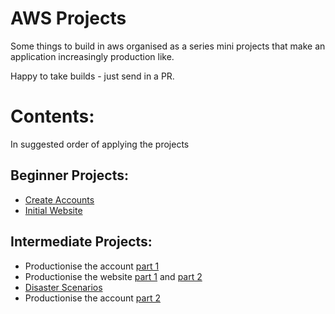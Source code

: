 # AWS Projects
Some things to build in aws organised as a series mini projects that make an application increasingly production like. <br />

Happy to take builds - just send in a PR. <br />

# Contents:
In suggested order of applying the projects

## Beginner Projects:
* [Create Accounts](beginner/create_accounts.md)  
* [Initial Website](beginner/create_basic_website.md)

## Intermediate Projects:
* Productionise the account [part 1](intermediate/productionise_account.md) 
* Productionise the website [part 1](intermediate/productionise_app.md) and [part 2](intermediate/productionise_app2.md)
* [Disaster Scenarios](intermediate/disaster_scenarios.md)
* Productionise the account [part 2](intermediate/productionise_account2.md) 
